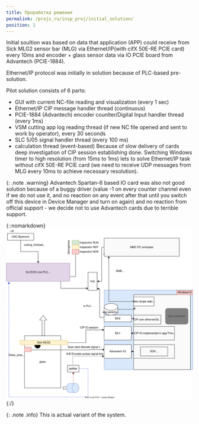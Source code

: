 ```yaml
---
title: Проработка решения
permalink: /projs_ru/insp_proj/initial_solution/
position: 1
---
```


Initial soultion was based on data that application (APP) could receive from Sick MLG2 sensor bar (MLG) via Ethernet/IP(with cifX 50E-RE PCIE card) every 10ms and encoder + glass sensor data via IO PCIE board from Advantech (PCIE-1884).

Ethernet/IP protocol was initially in solution because of PLC-based pre-solution.

Pilot solution consists of 6 parts:
- GUI with current NC-file reading and visualization (every 1 sec)
- Ethernet/IP CIP message handler thread (continuous)
- PCIE-1884 (Advantech) encoder counlter/Digital Input handler thread (every 1ms)
- VSM cutting app log reading thread (if new NC file opened and sent to work by operator), every 30 seconds
- SLC 5/05 signal handler thread (every 100 ms)
- calculation thread (event-based)
Because of slow delivery of cards deep investigation of CIP session establishing done.
Switching Windows timer to high resolution (from 15ms to 1ms) lets to solve Ethernet/IP task without cifX 50E-RE PCIE card (we need to receive UDP messages from MLG every 10ms to achieve necessary resolution).


{: .note .warning}
Advantech Spartan-6 based IO card was also not good solution because of a buggy driver (value -1 on every counter channel even if we do not use it, and no reaction on any event after that until you switch off this device in Device Manager and turn on again) and no reaction from official support - we decide not to use Advantech cards due to terrible support.

{::nomarkdown}
<img src="/img/schema_actual.svg">
{:/}

{: .note .info}
This is actual variant of the system.

